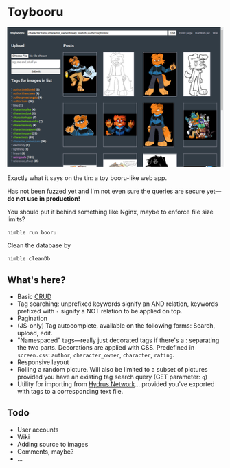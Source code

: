 # Toybooru

![](preview.png)

Exactly what it says on the tin: a toy booru-like web app.

Has not been fuzzed yet and I'm not even sure the queries are secure yet—**do not use in production!**

You should put it behind something like Nginx, maybe to enforce file size limits?

```
nimble run booru
```

Clean the database by
```
nimble cleanDb
```

## What's here?

- Basic [CRUD](https://en.wikipedia.org/wiki/Create,_read,_update_and_delete)
- Tag searching: unprefixed keywords signify an AND relation, keywords prefixed with `-` signify a NOT relation to be applied on top.
- Pagination
- (JS-only) Tag autocomplete, available on the following forms: Search, upload, edit.
- "Namespaced" tags—really just decorated tags if there's a : separating the two parts. Decorations are applied with CSS. Predefined in `screen.css`: `author`, `character_owner`, `character`, `rating`.
- Responsive layout
- Rolling a random picture. Will also be limited to a subset of pictures provided you have an existing tag search query (GET parameter: `q`)
- Utility for importing from [Hydrus Network](https://hydrusnetwork.github.io/hydrus/)… provided you've exported with tags to a corresponding text file.

## Todo

- User accounts
- Wiki
- Adding source to images
- Comments, maybe?
- …
